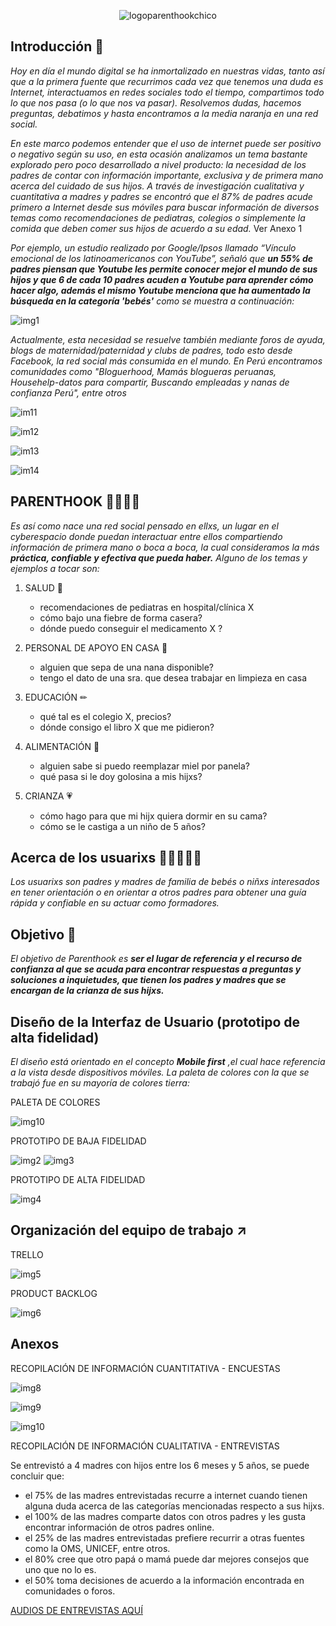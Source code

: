 <p align = "center"><img src="https://image.ibb.co/fuyVry/logoparenthookchico.png" alt="logoparenthookchico" border="0"></p>

## Introducción 👋

*Hoy en día el mundo digital se ha inmortalizado en nuestras vidas, tanto así que a la primera fuente que recurrimos cada vez que tenemos una duda es Internet, interactuamos en redes sociales todo el tiempo, compartimos todo lo que nos pasa (o lo que nos va pasar). Resolvemos dudas, hacemos preguntas, debatimos y hasta encontramos a la media naranja en una red social.*

*En este marco podemos entender que el uso de internet puede ser positivo o negativo según su uso, en esta ocasión analizamos un tema bastante explorado pero poco desarrollado a nivel producto: la necesidad de los padres de contar con información importante, exclusiva y de primera mano acerca del cuidado de sus hijos. A través de investigación cualitativa y cuantitativa a madres y padres se encontró que el 87% de padres acude primero a Internet desde sus móviles para buscar información de diversos temas como recomendaciones de pediatras, colegios o simplemente la comida que deben comer sus hijos de acuerdo a su edad.* Ver Anexo 1

*Por ejemplo, un estudio realizado por Google/Ipsos llamado “Vínculo emocional de los latinoamericanos con YouTube”, señaló que* ***un 55% de padres piensan que Youtube les permite conocer mejor el mundo de sus hijos y que 6 de cada 10 padres acuden a Youtube para aprender cómo hacer algo, además el mismo Youtube menciona que ha aumentado la búsqueda en la categoría 'bebés'*** *como se muestra a continuación:*

![img1](https://github.com/AilimMoscoso/lim-2018-05-bc-core-am-socialnetwork/blob/master/img/stadyoutube.jpg)


*Actualmente, esta necesidad se resuelve también mediante foros de ayuda, blogs de maternidad/paternidad y clubs de padres, todo esto desde Facebook, la red social más consumida en el mundo. En Perú encontramos comunidades como "Bloguerhood, Mamás blogueras peruanas, Househelp-datos para compartir, Buscando empleadas y nanas de confianza Perú", entre otros*

![im11](https://github.com/AilimMoscoso/lim-2018-05-bc-core-am-socialnetwork/blob/master/img/househelp.png)

![im12](https://github.com/AilimMoscoso/lim-2018-05-bc-core-am-socialnetwork/blob/master/img/hashtags.png)

![im13](https://github.com/AilimMoscoso/lim-2018-05-bc-core-am-socialnetwork/blob/master/img/hashtagslegal.png)

![im14](https://github.com/AilimMoscoso/lim-2018-05-bc-core-am-socialnetwork/blob/master/img/buscandoempynan.png)


## PARENTHOOK 👨🧒👧👩

*Es así como nace una red social pensado en ellxs, un lugar en el cyberespacio donde puedan interactuar entre ellos compartiendo información de primera mano o boca a boca, la cual consideramos la más* ***práctica, confiable y efectiva que pueda haber.*** *Alguno de los temas y ejemplos  a tocar son:*

1. SALUD 💉


   * recomendaciones de pediatras en hospital/clínica X
   * cómo bajo una fiebre de forma casera?
   * dónde puedo conseguir el medicamento X ?

2. PERSONAL DE APOYO EN CASA 🧤


   * alguien que sepa de una nana disponible?
   * tengo el dato de una sra. que desea trabajar en limpieza en casa

3. EDUCACIÓN ✏


   * qué tal es el colegio X, precios?
   * dónde consigo el libro X que me pidieron?

4. ALIMENTACIÓN 🍗


   * alguien sabe si puedo reemplazar miel por panela?
   * qué pasa si le doy golosina a mis hijxs?

5. CRIANZA 💗


   * cómo hago para que mi hijx quiera dormir en su cama?
   * cómo se le castiga a un niño de 5 años?    


## Acerca de los usuarixs 🤰🤱👫👬👭

*Los usuarixs son padres y madres de familia de bebés o niñxs interesados en tener orientación o en orientar a otros padres para obtener una guía rápida y confiable en su actuar como formadores.*

## Objetivo 📌

*El objetivo de Parenthook es* ***ser el lugar de referencia y el recurso de confianza al que se acuda para encontrar respuestas a preguntas y soluciones a inquietudes, que tienen los padres y madres que se encargan de la crianza de sus hijxs.***


## Diseño de la Interfaz de Usuario (prototipo de alta fidelidad)

*El diseño está orientado en el concepto* ***Mobile first*** *,el cual hace referencia a la vista desde dispositivos móviles. La paleta de colores con la que se trabajó fue en su mayoría de colores tierra:*

PALETA DE COLORES

![img10](https://github.com/AilimMoscoso/lim-2018-05-bc-core-am-socialnetwork/blob/master/img/paleta.png)


PROTOTIPO DE BAJA FIDELIDAD

![img2](https://github.com/AilimMoscoso/lim-2018-05-bc-core-am-socialnetwork/blob/master/img/sketch.jpg)
![img3](https://github.com/AilimMoscoso/lim-2018-05-bc-core-am-socialnetwork/blob/master/img/baja2.jpg)


PROTOTIPO DE ALTA FIDELIDAD 

![img4](https://github.com/AilimMoscoso/lim-2018-05-bc-core-am-socialnetwork/blob/master/img/prototipo.png)


## Organización del equipo de trabajo ↗

TRELLO

![img5](https://github.com/AilimMoscoso/lim-2018-05-bc-core-am-socialnetwork/blob/master/img/trello.png)

PRODUCT BACKLOG

![img6](https://github.com/AilimMoscoso/lim-2018-05-bc-core-am-socialnetwork/blob/master/img/backlog.jpg)


## Anexos

RECOPILACIÓN DE INFORMACIÓN CUANTITATIVA - ENCUESTAS

![img8](https://github.com/AilimMoscoso/lim-2018-05-bc-core-am-socialnetwork/blob/master/img/encuesta1.png)

![img9]()

![img10](https://github.com/AilimMoscoso/lim-2018-05-bc-core-am-socialnetwork/blob/master/img/encuesta3.png)

RECOPILACIÓN DE INFORMACIÓN CUALITATIVA - ENTREVISTAS 

Se entrevistó a 4 madres con hijos entre los 6 meses y 5 años, se puede concluir que:

* el 75% de las madres entrevistadas recurre a internet cuando tienen alguna duda acerca de las categorías mencionadas respecto a sus hijxs.
* el 100% de las madres comparte datos con otros padres y les gusta encontrar información de otros padres online.
* el 25% de las madres entrevistadas prefiere recurrir a otras fuentes como la OMS, UNICEF, entre otros.
* el 80% cree que otro papá o mamá puede dar mejores consejos que uno que no lo es.
* el 50% toma decisiones de acuerdo a la información encontrada en comunidades o foros.


[AUDIOS DE ENTREVISTAS AQUÍ](https://drive.google.com/open?id=14-U-brk3cKIHu3FaF_tfrJ5wTddGhY5x)
